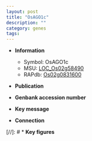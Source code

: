 ```yaml
---
layout: post
title: "OsAGO1c"
description: ""
category: genes
tags: 
---
```


* **Information**  
    + Symbol: OsAGO1c  
    + MSU: [LOC_Os02g58490](http://rice.uga.edu/cgi-bin/ORF_infopage.cgi?orf=LOC_Os02g58490)  
    + RAPdb: [Os02g0831600](http://rapdb.dna.affrc.go.jp/viewer/gbrowse_details/irgsp1?name=Os02g0831600)  

* **Publication**  

* **Genbank accession number**  

* **Key message**  

* **Connection**  

[//]: # * **Key figures**  


